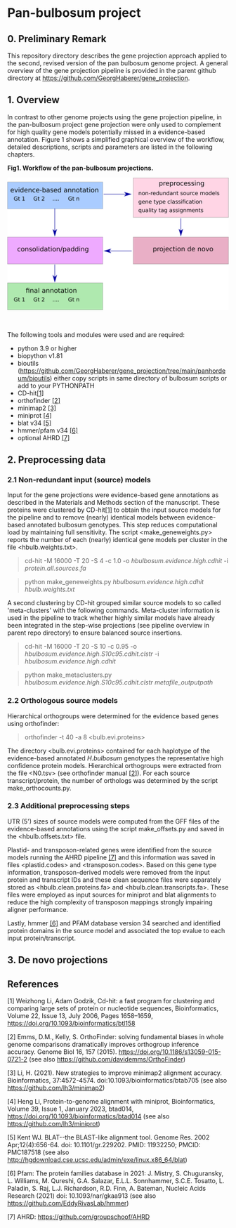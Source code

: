 # Pan-bulbosum project

## 0. Preliminary Remark

  This repository directory describes the gene projection approach applied to the second, revised version of the pan bulbosum genome project. A general overview of the gene projection pipeline is provided in the parent github directory at https://github.com/GeorgHaberer/gene_projection.

## 1. Overview

  In contrast to other genome projects using the gene projection pipeline, in the pan-bulbosum project gene projection were only used to complement for high quality gene models potentially missed in a evidence-based annotation. Figure 1 shows a simplified graphical overview of the workflow, detailed descriptions, scripts and parameters are listed in the following chapters.

  **Fig1. Workflow of the pan-bulbosum projections.**
<p align="center">
  <img src="/images/workflow_scheme.png" width="600">
</p>

<p>
  <br />
</p>

The following tools and modules were used and are required:
- python 3.9 or higher
- biopython v1.81
- bioutils (https://github.com/GeorgHaberer/gene_projection/tree/main/panhordeum/bioutils) either copy scripts in same directory of bulbosum scripts or add to your PYTHONPATH
- CD-hit[[1]](#1)
- orthofinder [[2]](#2)
- minimap2 [[3]](#3)
- miniprot [[4]](#4)
- blat v34 [[5]](#5)
- hmmer/pfam v34 [[6]](#6)
- optional AHRD [[7]](#7)


## 2. Preprocessing data

### 2.1 Non-redundant input (source) models

  Input for the gene projections were evidence-based gene annotations as described in the Materials and Methods section of the manuscript. These proteins were clustered by CD-hit[[1]](#1) to obtain the input source models for the pipeline and to remove (nearly) identical models between evidence-based annotated bulbosum genotypes. This step reduces computational load by maintaining full sensitivity. The script <make_geneweights.py> reports the number of each (nearly) identical gene models per cluster in the file <hbulb.weights.txt>.

> cd-hit -M 16000 -T 20 -S 4 -c 1.0 -o _hbulbosum.evidence.high.cdhit_ -i _protein.all.sources.fa_

> python make_geneweights.py _hbulbosum.evidence.high.cdhit_ _hbulb.weights.txt_

  A second clustering by CD-hit grouped similar source models to so called 'meta-clusters' with the following commands. Meta-cluster information is used in the pipeline to track whether highly similar models have already been integrated in the step-wise projections (see pipeline overview in parent repo directory) to ensure balanced source insertions.

> cd-hit -M 16000 -T 20 -S 10 -c 0.95 -o _hbulbosum.evidence.high.S10c95.cdhit.clstr_ -i _hbulbosum.evidence.high.cdhit_

> python make_metaclusters.py _hbulbosum.evidence.high.S10c95.cdhit.clstr_ _metafile_outputpath_
  
### 2.2 Orthologous source models

  Hierarchical orthogroups were determined for the evidence based genes using orthofinder:

> orthofinder -t 40 -a 8 <bulb.evi.proteins>

  The directory <bulb.evi.proteins> contained for each haplotype of the evidence-based annotated _H.bulbosum_ genotypes the representative high confidence protein models. Hierarchical orthogroups were extracted from the file <N0.tsv> (see orthofinder manual [[2]](#2)). For each source transcript/protein, the number of orthologs was determined by the script make_orthocounts.py.

### 2.3 Additional preprocessing steps

  UTR (5') sizes of source models were computed from the GFF files of the evidence-based annotations using the script make_offsets.py and saved in the <hbulb.offsets.txt> file.
  
  Plastid- and transposon-related genes were identified from the source models running the AHRD pipeline [[7]](#7) and this information was saved in files <plastid.codes> and <transposon.codes>. Based on this gene type information, transposon-derived models were removed from the input protein and transcript IDs and these clean sequence files were separately stored as <hbulb.clean.proteins.fa> and <hbulb.clean.transcripts.fa>. These files were employed as input sources for miniprot and blat alignments to reduce the high complexity of transposon mappings strongly impairing aligner performance.

  Lastly, hmmer [[6]](#6) and PFAM database version 34 searched and identified protein domains in the source model and associated the top evalue to each input protein/transcript.


## 3. De novo projections







## References

<a id="1">[1]</a> 
Weizhong Li, Adam Godzik, Cd-hit: a fast program for clustering and comparing large sets of protein or nucleotide sequences, Bioinformatics, Volume 22, Issue 13, July 2006, Pages 1658–1659, https://doi.org/10.1093/bioinformatics/btl158

<a id="2">[2]</a>
Emms, D.M., Kelly, S. OrthoFinder: solving fundamental biases in whole genome comparisons dramatically improves orthogroup inference accuracy. Genome Biol 16, 157 (2015). https://doi.org/10.1186/s13059-015-0721-2
(see also https://github.com/davidemms/OrthoFinder)

<a id="3">[3]</a>
Li, H. (2021). New strategies to improve minimap2 alignment accuracy. Bioinformatics, 37:4572-4574. doi:10.1093/bioinformatics/btab705
(see also https://github.com/lh3/minimap2)

<a id="4">[4]</a>
Heng Li, Protein-to-genome alignment with miniprot, Bioinformatics, Volume 39, Issue 1, January 2023, btad014, https://doi.org/10.1093/bioinformatics/btad014
(see also https://github.com/lh3/miniprot)

<a id="5">[5]</a>
Kent WJ. BLAT--the BLAST-like alignment tool. Genome Res. 2002 Apr;12(4):656-64. doi: 10.1101/gr.229202. PMID: 11932250; PMCID: PMC187518
(see also http://hgdownload.cse.ucsc.edu/admin/exe/linux.x86_64/blat)

<a id="6">[6]</a>
Pfam: The protein families database in 2021: J. Mistry, S. Chuguransky, L. Williams, M. Qureshi, G.A. Salazar, E.L.L. Sonnhammer, S.C.E. Tosatto, L. Paladin, S. Raj, L.J. Richardson, R.D. Finn, A. Bateman, Nucleic Acids Research (2021) doi: 10.1093/nar/gkaa913
(see also https://github.com/EddyRivasLab/hmmer)

<a id="7">[7]</a>
AHRD: https://github.com/groupschoof/AHRD




